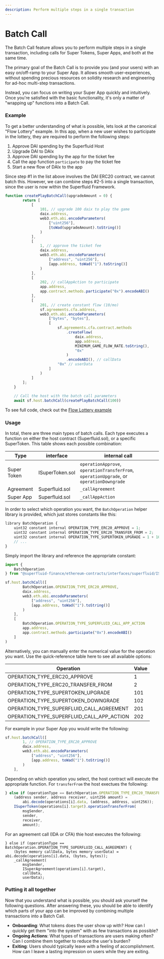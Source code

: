 ```yaml
---
description: Perform multiple steps in a single transaction
---
```


# Batch Call

The Batch Call feature allows you to perform multiple steps in a single transaction, including calls for Super Tokens, Super Apps, and both at the same time.

The primary goal of the Batch Call is to provide you (and your users) with an easy on/off-ramp to your Super App. It allows smooth user-experiences, without spending precious resources on solidity research and engineering for ad-hoc multi-step transactions. 

Instead, you can focus on writing your Super App quickly and intuitively. Once you're satisfied with the basic functionality, it's only a matter of "wrapping up" functions into a Batch Call. 

### Example

To get a better understanding of what is possible, lets look at the canonical "Flow Lottery" example. In this app, when a new user wishes to participate in the lottery, they are required to perform the following steps:

1. Approve DAI spending by the Superfluid Host
2. Upgrade DAI to DAIx
3. Approve DAI spending by the app for the ticket fee
4. Call the app function `participate` to pay the ticket fee
5. Start a new flow of DAIx to the app

Since step #1 in the list above involves the DAI ERC20 contract, we cannot batch this. However, we can combine steps #2-5 into a single transaction, since the user is now within the Superfluid Framework.

```javascript
function createPlayBatchCall(upgradeAmount = 0) {
        return [
            [
                101, // upgrade 100 daix to play the game
                daix.address,
                web3.eth.abi.encodeParameters(
                    ["uint256"],
                    [toWad(upgradeAmount).toString()]
                )
            ],
            [
                1, // approve the ticket fee
                daix.address,
                web3.eth.abi.encodeParameters(
                    ["address", "uint256"],
                    [app.address, toWad("1").toString()]
                )
            ],
            [
                202, // callAppAction to participate
                app.address,
                app.contract.methods.participate("0x").encodeABI()
            ],
            [
                201, // create constant flow (10/mo)
                sf.agreements.cfa.address,
                web3.eth.abi.encodeParameters(
                    ["bytes", "bytes"],
                    [
                        sf.agreements.cfa.contract.methods
                            .createFlow(
                                daix.address,
                                app.address,
                                MINIMUM_GAME_FLOW_RATE.toString(),
                                "0x"
                            )
                            .encodeABI(), // callData
                        "0x" // userData
                    ]
                )
            ]
        ];
    }
    
    // Call the host with the batch call parameters
    await sf.host.batchCall(createPlayBatchCall(100))
```

To see full code, check out the [Flow Lottery example](https://github.com/superfluid-finance/protocol-monorepo/blob/0e2a60fc31ba4f62c024290747dc6775dc19a978/examples/flowlottery/test/LotterySuperApp.test.js#L88)

### Usage

In total, there are three main types of batch calls. Each type executes a function on either the host contract (Superfluid.sol), or a specific SuperToken. This table shows each possible combination:

| Type        | interface       | internal call                                                                            |
| ----------- | --------------- | ---------------------------------------------------------------------------------------- |
| Super Token | ISuperToken.sol | `operationApprove`, `operationTransferFrom`, `operationUpgrade`, or `operationDowngrade` |
| Agreement   | Superfluid.sol  | `_callAgreement`                                                                         |
| Super App   | Superfluid.sol  | `_callAppAction`                                                                         |

In order to select which operation you want, the `BatchOperation` helper library is provided, which just stores constants like this:

```javascript
library BatchOperation {
    uint32 constant internal OPERATION_TYPE_ERC20_APPROVE = 1;
    uint32 constant internal OPERATION_TYPE_ERC20_TRANSFER_FROM = 2;
    uint32 constant internal OPERATION_TYPE_SUPERTOKEN_UPGRADE = 1 + 100;
    // ...
}
```

Simply import the library and reference the appropriate constant:

```javascript
import {
    BatchOperation
} from "@superfluid-finance/ethereum-contracts/interfaces/superfluid/ISuperfluid.sol";

sf.host.batchCall([
        BatchOperation.OPERATION_TYPE_ERC20_APPROVE,
        daix.address,
        web3.eth.abi.encodeParameters(
            ["address", "uint256"],
            [app.address, toWad("1").toString()]
        )
    ],
    [
        BatchOperation.OPERATION_TYPE_SUPERFLUID_CALL_APP_ACTION
        app.address,
        app.contract.methods.participate("0x").encodeABI()
    ]
)
```

Alternatively, you can manually enter the numerical value for the operation you want. Use the quick-reference table here to see all available options: 

| Operation                                 | Value |
| ----------------------------------------- | ----- |
| OPERATION_TYPE_ERC20\_APPROVE             | 1     |
| OPERATION_TYPE_ERC20\_TRANSFER_FROM       | 2     |
| OPERATION_TYPE_SUPERTOKEN_UPGRADE         | 101   |
| OPERATION_TYPE_SUPERTOKEN_DOWNGRADE       | 102   |
| OPERATION_TYPE_SUPERFLUID_CALL_AGREEMENT  | 201   |
| OPERATION_TYPE_SUPERFLUID_CALL_APP_ACTION | 202   |

For example in your Super App you would write the following:

```javascript
sf.host.batchCall([
        1, // OPERATION_TYPE_ERC20_APPROVE
        daix.address,
        web3.eth.abi.encodeParameters(
            ["address", "uint256"],
            [app.address, toWad("1").toString()]
        )
    ],
```

Depending on which operation you select, the host contract will execute the appropriate function. For `transferFrom` the host exectues the following:

```javascript
} else if (operationType == BatchOperation.OPERATION_TYPE_ERC20_TRANSFER_FROM) {
    (address sender, address receiver, uint256 amount) =
        abi.decode(operations[i].data, (address, address, uint256));
    ISuperToken(operations[i].target).operationTransferFrom(
        msgSender,
        sender,
        receiver,
        amount);
```

For an agreement call (IDA or CFA) thie host executes the following:

```
} else if (operationType == BatchOperation.OPERATION_TYPE_SUPERFLUID_CALL_AGREEMENT) {
    (bytes memory callData, bytes memory userData) = abi.decode(operations[i].data, (bytes, bytes));
    _callAgreement(
        msgSender,
        ISuperAgreement(operations[i].target),
        callData,
        userData);
```

### Putting it all together

Now that you understand what is possible, you should ask yourself the following questions. After answering these, you should be able to identify which parts of your app can be improved by combining multiple transactions into a Batch Call.

* **Onboarding**: What tokens does the user show up with? How can I quickly get them "into the system" with as few transactions as possible?
* **Ongoing Actions**: What types of transactions are users making often? Can I combine them together to reduce the user's burden?
* **Exiting**: Users should typically leave with a feeling of accomplishment. How can I leave a lasting impression on users while they are exiting. 
